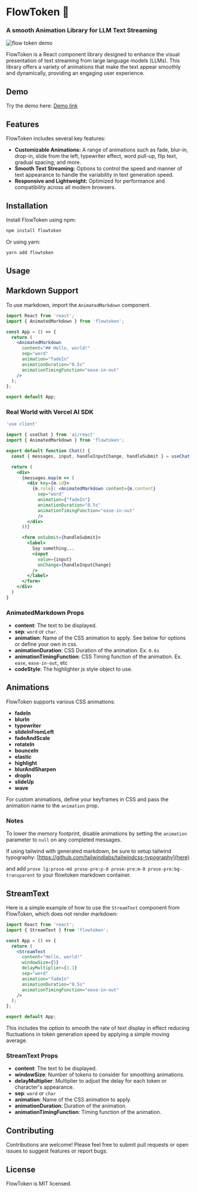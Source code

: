 
# FlowToken 🌊
### A smooth Animation Library for LLM Text Streaming

![flow token demo](https://nextjs-omega-five-46.vercel.app/demo.gif)

FlowToken is a React component library designed to enhance the visual presentation of text streaming from large language models (LLMs). This library offers a variety of animations that make the text appear smoothly and dynamically, providing an engaging user experience.

## Demo

Try the demo here: [Demo link](https://nextjs-omega-five-46.vercel.app/)

## Features

FlowToken includes several key features:

- **Customizable Animations:** A range of animations such as fade, blur-in, drop-in, slide from the left, typewriter effect, word pull-up, flip text, gradual spacing, and more.
- **Smooth Text Streaming:** Options to control the speed and manner of text appearance to handle the variability in text generation speed.
- **Responsive and Lightweight:** Optimized for performance and compatibility across all modern browsers.

## Installation

Install FlowToken using npm:

```bash
npm install flowtoken
```

Or using yarn:

```bash
yarn add flowtoken
```

## Usage

## Markdown Support

To use markdown, import the `AnimatedMarkdown` component.

```jsx
import React from 'react';
import { AnimatedMarkdown } from 'flowtoken';

const App = () => {
  return (
    <AnimatedMarkdown
      content="## Hello, world!"
      sep="word"
      animation="fadeIn"
      animationDuration="0.5s"
      animationTimingFunction="ease-in-out"
    />
  );
};

export default App;
```

### Real World with Vercel AI SDK

```jsx
'use client'

import { useChat } from 'ai/react'
import { AnimatedMarkdown } from 'flowtoken';

export default function Chat() {
  const { messages, input, handleInputChange, handleSubmit } = useChat()

  return (
    <div>
      {messages.map(m => (
        <div key={m.id}>
          {m.role}: <AnimatedMarkdown content={m.content}
            sep="word"
            animation={"fadeIn"}
            animationDuration="0.5s"
            animationTimingFunction="ease-in-out"
            />
        </div>
      ))}

      <form onSubmit={handleSubmit}>
        <label>
          Say something...
          <input
            value={input}
            onChange={handleInputChange}
          />
        </label>
      </form>
    </div>
  )
}
```

### AnimatedMarkdown Props

- **content**: The text to be displayed.
- **sep**: `word` or `char`.
- **animation**: Name of the CSS animation to apply. See below for options or define your own in css.
- **animationDuration**: CSS Duration of the animation. Ex. `0.6s`
- **animationTimingFunction**: CSS Timing function of the animation. Ex. `ease`, `ease-in-out`, etc
- **codeStyle**: The highlighter js style object to use.

## Animations

FlowToken supports various CSS animations:
- **fadeIn**
- **blurIn**
- **typewriter**
- **slideInFromLeft**
- **fadeAndScale**
- **rotateIn**
- **bounceIn**
- **elastic**
- **highlight**
- **blurAndSharpen**
- **dropIn**
- **slideUp**
- **wave**

For custom animations, define your keyframes in CSS and pass the animation name to the `animation` prop.

### Notes

To lower the memory footprint, disable animations by setting the `animation` parameter to `null` on any completed messages.

If using tailwind with generated markdown, be sure to setup tailwind typography: [https://github.com/tailwindlabs/tailwindcss-typography](here)

and add `prose lg:prose-md prose-pre:p-0 prose-pre:m-0 prose-pre:bg-transparent` to your flowtoken markdown container.

## StreamText

Here is a simple example of how to use the `StreamText` component from FlowToken, which does not render markdown:

```jsx
import React from 'react';
import { StreamText } from 'flowtoken';

const App = () => {
  return (
    <StreamText
      content="Hello, world!"
      windowSize={5}
      delayMultiplier={1.1}
      sep="word"
      animation="fadeIn"
      animationDuration="0.5s"
      animationTimingFunction="ease-in-out"
    />
  );
};

export default App;
```

This includes the option to smooth the rate of text display in effect reducing fluctuations in token generation speed by applying a simple moving average.

### StreamText Props

- **content**: The text to be displayed.
- **windowSize**: Number of tokens to consider for smoothing animations.
- **delayMultiplier**: Multiplier to adjust the delay for each token or character's appearance.
- **sep**: `word` or `char`
- **animation**: Name of the CSS animation to apply.
- **animationDuration**: Duration of the animation.
- **animationTimingFunction**: Timing function of the animation.

## Contributing

Contributions are welcome! Please feel free to submit pull requests or open issues to suggest features or report bugs.

## License

FlowToken is MIT licensed.
